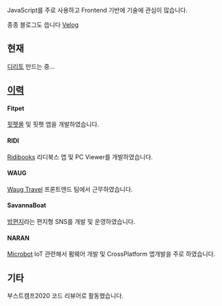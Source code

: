 JavaScript를 주로 사용하고 Frontend 기반에 기술에 관심이 많습니다.

종종 블로그도 씁니다 [Velog](https://velog.io/@eomttt)

## 현재
[디리토](https://www.diritto.co.kr/series/all) 만드는 중...

## [이력](https://eomttt.github.io/eomttt-blog/)
#### Fitpet
[핏펫몰](https://v.fitpetmall.com/) 및 핏펫 앱을 개발하였습니다.

#### RIDI
[Ridibooks](https://ridibooks.com/) 리디북스 앱 및 PC Viewer를 개발하였습니다.

#### WAUG
[Waug Travel](https://waug.com) 프론트엔드 팀에서 근무하였습니다.

#### SavannaBoat
[밤편지](https://apps.apple.com/kr/app/%EB%B0%A4%ED%8E%B8%EC%A7%80/id1355577547)라는 편지형 SNS를 개발 및 운영하였습니다.

#### NARAN
[Microbot](https://microbot.is/)
IoT 관련해서 펌웨어 개발 및 CrossPlatform 앱개발을 주로 하였습니다.


## 기타
부스트캠프2020 코드 리뷰어로 활동했습니다.
